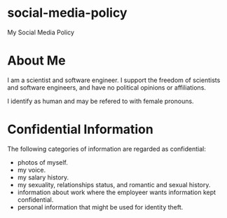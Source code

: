 # social-media-policy
My Social Media Policy

# About Me

I am a scientist and software engineer.  I support the freedom of scientists and software engineers, and have no political opinions or affiliations.

I identify as human and may be refered to with female pronouns.

# Confidential Information

The following categories of information are regarded as confidential:
  - photos of myself.
  - my voice.
  - my salary history.
  - my sexuality, relationships status, and romantic and sexual history.
  - information about work where the employeer wants information kept confidential.
  - personal information that might be used for identity theft.
